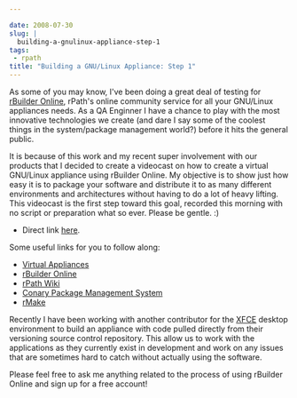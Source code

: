 ```yaml
---

date: 2008-07-30
slug: |
  building-a-gnulinux-appliance-step-1
tags:
 - rpath
title: "Building a GNU/Linux Appliance: Step 1"
---
```


As some of you may know, I've been doing a great deal of testing for
[rBuilder Online](http://www.rpath.com/rbuilder/), rPath's online
community service for all your GNU/Linux appliances needs. As a QA
Enginner I have a chance to play with the most innovative technologies
we create (and dare I say some of the coolest things in the
system/package management world?) before it hits the general public.

It is because of this work and my recent super involvement with our
products that I decided to create a videocast on how to create a virtual
GNU/Linux appliance using rBuilder Online. My objective is to show just
how easy it is to package your software and distribute it to as many
different environments and architectures without having to do a lot of
heavy lifting. This videocast is the first step toward this goal,
recorded this morning with no script or preparation what so ever. Please
be gentle. :)

-   Direct link
    [here](http://video.google.com/videoplay?docid=4748958985335139316&hl=en).

Some useful links for you to follow along:

-   [Virtual Appliances](http://en.wikipedia.org/wiki/Virtual_appliance)
-   [rBuilder Online](http://www.rpath.com/rbuilder/)
-   [rPath Wiki](http://wiki.rpath.com/wiki/Main_Page)
-   [Conary Package Management
    System](http://wiki.rpath.com/wiki/Conary)
-   [rMake](http://wiki.rpath.com/wiki/rMake)

Recently I have been working with another contributor for the
[XFCE](http://www.xfce.org) desktop environment to build an appliance
with code pulled directly from their versioning source control
repository. This allow us to work with the applications as they
currently exist in development and work on any issues that are sometimes
hard to catch without actually using the software.

Please feel free to ask me anything related to the process of using
rBuilder Online and sign up for a free account!
